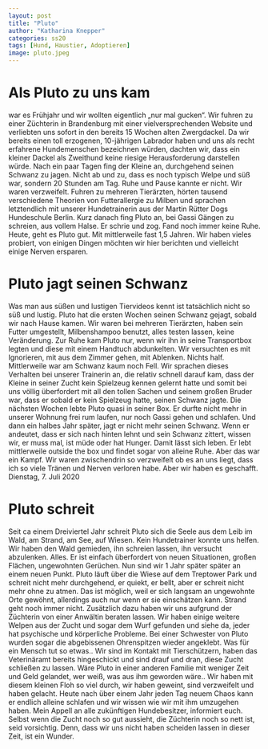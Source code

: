 ```yaml
---
layout: post
title: "Pluto"
author: "Katharina Knepper"
categories: ss20
tags: [Hund, Haustier, Adoptieren]
image: pluto.jpeg
---
```

# Als Pluto zu uns kam

war es Frühjahr und wir wollten eigentlich „nur mal gucken“. Wir fuhren zu einer Züchterin in Brandenburg mit einer vielversprechenden Website und verliebten uns sofort in den bereits 15 Wochen alten Zwergdackel.
Da wir bereits einen toll erzogenen, 10-jährigen Labrador haben und uns als recht erfahrene Hundemenschen bezeichnen würden, dachten wir, dass ein kleiner Dackel als Zweithund keine riesige Herausforderung darstellen würde.
Nach ein paar Tagen fing der Kleine an, durchgehend seinen Schwanz zu jagen. Nicht ab und zu, dass es noch typisch Welpe und süß war, sondern 20 Stunden am Tag. Ruhe und Pause kannte er nicht. Wir waren verzweifelt. Fuhren zu mehreren Tierärzten, hörten tausend verschiedene Theorien von Futterallergie zu Milben und sprachen letztendlich mit unserer Hundetrainerin aus der Martin Rütter Dogs Hundeschule Berlin.
Kurz danach fing Pluto an, bei Gassi Gängen zu schreien, aus vollem Halse. Er schrie und zog. Fand noch immer keine Ruhe.
Heute, geht es Pluto gut. Mit mittlerweile fast 1,5 Jahren. Wir haben vieles probiert, von einigen Dingen möchten wir hier berichten und vielleicht einige Nerven ersparen.
# Pluto jagt seinen Schwanz

Was man aus süßen und lustigen Tiervideos kennt ist tatsächlich nicht so süß und lustig. Pluto hat die ersten Wochen seinen Schwanz gejagt, sobald wir nach Hause kamen.
Wir waren bei mehreren Tierärzten, haben sein Futter umgestellt, Milbenshampoo benutzt, alles testen lassen, keine Veränderung.
Zur Ruhe kam Pluto nur, wenn wir ihn in seine Transportbox legten und diese mit einem Handtuch abdunkelten. Wir versuchten es mit Ignorieren, mit aus dem Zimmer gehen, mit Ablenken. Nichts half. Mittlerweile war am Schwanz kaum noch Fell. Wir sprachen dieses Verhalten bei unserer Trainerin an, die relativ schnell darauf kam, dass der Kleine in seiner Zucht kein Spielzeug kennen gelernt hatte und somit bei uns völlig überfordert mit all den tollen Sachen und seinem großen Bruder war, dass er sobald er kein Spielzeug hatte, seinen Schwanz jagte.
Die nächsten Wochen lebte Pluto quasi in seiner Box. Er durfte nicht mehr in unserer Wohnung frei rum laufen, nur noch Gassi gehen und schlafen.
Und dann ein halbes Jahr später, jagt er nicht mehr seinen Schwanz. Wenn er andeutet, dass er sich nach hinten lehnt und sein Schwanz zittert, wissen wir, er muss mal, ist müde oder hat Hunger. Damit lässt sich leben. Er lebt mittlerweile outside the box und findet sogar von alleine Ruhe. Aber das war ein Kampf. Wir waren zwischendrin so verzweifelt ob es an uns liegt, dass ich so viele Tränen und Nerven verloren habe. Aber wir haben es geschafft.
Dienstag, 7. Juli 2020
# Pluto schreit

Seit ca einem Dreiviertel Jahr schreit Pluto sich die Seele aus dem Leib im Wald, am Strand, am See, auf Wiesen. Kein Hundetrainer konnte uns helfen. Wir haben den Wald gemieden, ihn schreien lassen, ihn versucht abzulenken. Alles. Er ist einfach überfordert von neuen Situationen, großen Flächen, ungewohnten Gerüchen.
Nun sind wir 1 Jahr später später an einem neuen Punkt. Pluto läuft über die Wiese auf dem Treptower Park und schreit nicht mehr durchgehend, er quiekt, er bellt, aber er schreit nicht mehr ohne zu atmen. Das ist möglich, weil er sich langsam an ungewohnte Orte gewöhnt, allerdings auch nur wenn er sie einschätzen kann. Strand geht noch immer nicht. Zusätzlich dazu haben wir uns aufgrund der Züchterin von einer Anwältin beraten lassen. Wir haben einige weitere Welpen aus der Zucht und sogar dem Wurf gefunden und siehe da, jeder hat psychische und körperliche Probleme. Bei einer Schwester von Pluto wurden sogar die abgebissenen Ohrenspitzen wieder angeklebt. Was für ein Mensch tut so etwas..
Wir sind im Kontakt mit Tierschützern, haben das Veterinäramt bereits hingeschickt und sind drauf und dran, diese Zucht schließen zu lassen. Wäre Pluto in einer anderen Familie mit weniger Zeit und Geld gelandet, wer weiß, was aus ihm geworden wäre..
Wir haben mit diesem kleinen Floh so viel durch, wir haben geweint, sind verzweifelt und haben gelacht. Heute nach über einem Jahr jeden Tag neuem Chaos kann er endlich alleine schlafen und wir wissen wie wir mit ihm umzugehen haben.
Mein Appell an alle zukünftigen Hundebesitzer, informiert euch. Selbst wenn die Zucht noch so gut aussieht, die Züchterin noch so nett ist, seid vorsichtig. Denn, dass wir uns nicht haben scheiden lassen in dieser Zeit, ist ein Wunder.